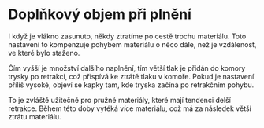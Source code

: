 Doplňkový objem při plnění
====
I když je vlákno zasunuto, někdy ztratíme po cestě trochu materiálu. Toto nastavení to kompenzuje pohybem materiálu o něco dále, než je vzdálenost, ve které bylo staženo.

Čím vyšší je množství dalšího naplnění, tím větší tlak je přidán do komory trysky po retrakci, což přispívá ke ztrátě tlaku v komoře. Pokud je nastavení příliš vysoké, objeví se kapky tam, kde tryska začíná po retrakčním pohybu.

To je zvláště užitečné pro pružné materiály, které mají tendenci delší retrakce. Během této doby vytéká více materiálu, což má za následek větší ztrátu materiálu.
